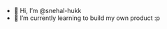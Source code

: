 - 👋 Hi, I’m @snehal-hukk
- 🌱 I’m currently learning to build my own product :p

<!---
snehal-hukk/snehal-hukk is a ✨ special ✨ repository because its `README.md` (this file) appears on your GitHub profile.
You can click the Preview link to take a look at your changes.
--->
